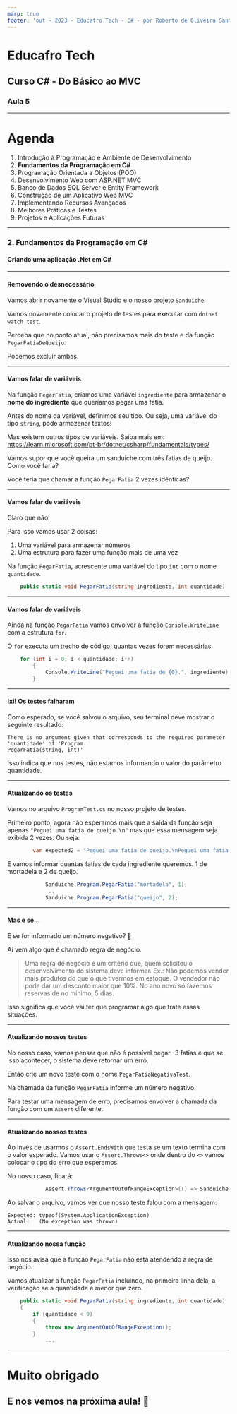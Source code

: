 ```yaml
---
marp: true
footer: 'out - 2023 - Educafro Tech - C# - por Roberto de Oliveira Santos'
---
```

<style>
section {
    justify-content: start;
}

img[alt$="<"] {
    float: left;
    margin-right: 2em;
    }

img[alt$="center"] {
    display: block;
    margin: 0 auto;
    }
</style>

<style scoped>section { justify-content: center; }</style>

# Educafro Tech
## Curso C# - Do Básico ao MVC
### Aula 5
---
# Agenda
1. Introdução à Programação e Ambiente de Desenvolvimento
2. **Fundamentos da Programação em C#**
3. Programação Orientada a Objetos (POO)
4. Desenvolvimento Web com ASP.NET MVC
5. Banco de Dados SQL Server e Entity Framework
6. Construção de um Aplicativo Web MVC
7. Implementando Recursos Avançados
8. Melhores Práticas e Testes
9. Projetos e Aplicações Futuras

---
<style scoped>section { justify-content: center; }</style>

### 2. Fundamentos da Programação em C#
#### Criando uma aplicação .Net em C#

---

#### Removendo o desnecessário

Vamos abrir novamente o Visual Studio e o nosso projeto ```Sanduiche```.

Vamos novamente colocar o projeto de testes para executar com ```dotnet watch test```.

Perceba que no ponto atual, não precisamos mais do teste e da função ```PegarFatiaDeQueijo```.

Podemos excluir ambas.

---

#### Vamos falar de variáveis

Na função ```PegarFatia```, criamos uma variável ```ingrediente``` para armazenar o **nome do ingrediente** que queríamos pegar uma fatia.

Antes do nome da variável, definimos seu tipo. Ou seja, uma variável do tipo ```string```, pode armazenar textos!

Mas existem outros tipos de variáveis. Saiba mais em: https://learn.microsoft.com/pt-br/dotnet/csharp/fundamentals/types/

Vamos supor que você queira um sanduíche com três fatias de queijo. Como você faria?

Você teria que chamar a função ```PegarFatia``` 2 vezes idênticas?

---

#### Vamos falar de variáveis

Claro que não!

Para isso vamos usar 2 coisas:
1. Uma variável para armazenar números
2. Uma estrutura para fazer uma função mais de uma vez

Na função ```PegarFatia```, acrescente uma variável do tipo ```int``` com o nome ```quantidade```.

``` c#
    public static void PegarFatia(string ingrediente, int quantidade)
```

---

#### Vamos falar de variáveis

Ainda na função ```PegarFatia``` vamos envolver a função ```Console.WriteLine``` com a estrutura ```for```.

O ```for``` executa um trecho de código, quantas vezes forem necessárias.

``` c#
    for (int i = 0; i < quantidade; i++)
        {
            Console.WriteLine("Peguei uma fatia de {0}.", ingrediente);
        }
```

---

#### Ixi! Os testes falharam

Como esperado, se você salvou o arquivo, seu terminal deve mostrar o seguinte resultado:

```
There is no argument given that corresponds to the required parameter 'quantidade' of 'Program.
PegarFatia(string, int)'
```

Isso indica que nos testes, não estamos informando o valor do parâmetro quantidade.

---

#### Atualizando os testes

Vamos no arquivo ```ProgramTest.cs``` no nosso projeto de testes.

Primeiro ponto, agora não esperamos mais que a saída da função seja apenas ```"Peguei uma fatia de queijo.\n"``` mas que essa mensagem seja exibida 2 vezes. Ou seja:

```csharp
        var expected2 = "Peguei uma fatia de queijo.\nPeguei uma fatia de queijo.\n";
```

E vamos informar quantas fatias de cada ingrediente queremos. 1 de mortadela e 2 de queijo.

```csharp
            Sanduiche.Program.PegarFatia("mortadela", 1);
            ...
            Sanduiche.Program.PegarFatia("queijo", 2);
```

---

#### Mas e se...

E se for informado um número negativo? 🤔

Aí vem algo que é chamado regra de negócio.

> Uma regra de negócio é um critério que, quem solicitou o desenvolvimento do sistema deve informar.
Ex.: 
Não podemos vender mais produtos do que o que tivermos em estoque.
O vendedor não pode dar um desconto maior que 10%.
No ano novo só fazemos reservas de no mínimo, 5 dias.

Isso significa que você vai ter que programar algo que trate essas situações.

---

#### Atualizando nossos testes

No nosso caso, vamos pensar que não é possível pegar -3 fatias e que se isso acontecer, o sistema deve retornar um erro.

Então crie um novo teste com o nome ```PegarFatiaNegativaTest```.

Na chamada da função ```PegarFatia``` informe um número negativo.

Para testar uma mensagem de erro, precisamos envolver a chamada da função com um ```Assert``` diferente.

---

#### Atualizando nossos testes

Ao invés de usarmos o ```Assert.EndsWith``` que testa se um texto termina com o valor esperado. Vamos usar o ```Assert.Throws<>``` onde dentro do ```<>``` vamos colocar o tipo do erro que esperamos.

No nosso caso, ficará:

```csharp
            Assert.Throws<ArgumentOutOfRangeException>(() => Sanduiche.Program.PegarFatia("presunto", -5));
```

Ao salvar o arquivo, vamos ver que nosso teste falou com a mensagem:

```
Expected: typeof(System.ApplicationException)
Actual:   (No exception was thrown)
```

---


#### Atualizando nossa função

Isso nos avisa que a função ```PegarFatia``` não está atendendo a regra de negócio.

Vamos atualizar a função ```PegarFatia``` incluindo, na primeira linha dela, a verificação se a quantidade é menor que zero.

```csharp
    public static void PegarFatia(string ingrediente, int quantidade)
    {
        if (quantidade < 0)
        {
            throw new ArgumentOutOfRangeException();
        }
            ...
```

---

<style scoped>section { justify-content: center; }</style>

# Muito obrigado
## E nos vemos na próxima aula! 👋


